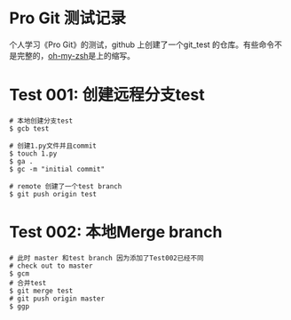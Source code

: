 # Pro Git 测试记录

个人学习《Pro Git》的测试，github 上创建了一个git_test 的仓库。有些命令不是完整的，[oh-my-zsh](https://github.com/ohmyzsh/ohmyzsh/wiki/Cheatsheet#git)是上的缩写。

# Test 001: 创建远程分支test
```terminal
# 本地创建分支test
$ gcb test

# 创建1.py文件并且commit
$ touch 1.py
$ ga .
$ gc -m "initial commit"

# remote 创建了一个test branch
$ git push origin test
```

# Test 002: 本地Merge branch
```terminal
# 此时 master 和test branch 因为添加了Test002已经不同
# check out to master
$ gcm
# 合并test
$ git merge test
# git push origin master
$ ggp
```
